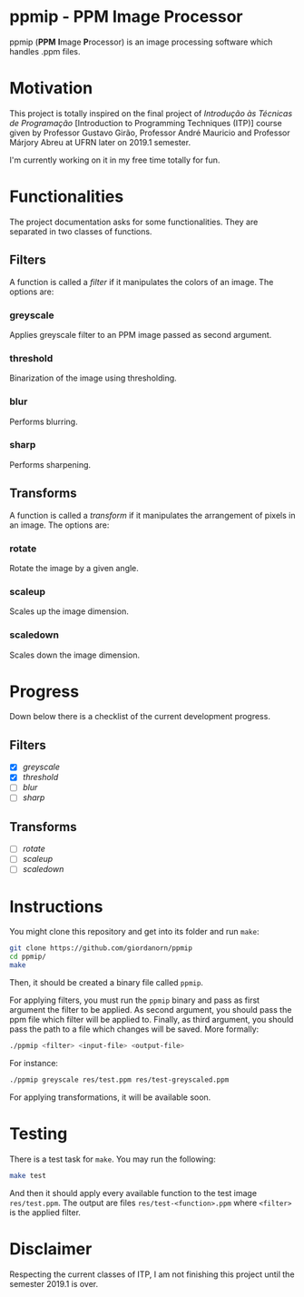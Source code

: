 # ppmip - PPM Image Processor
ppmip (**PPM** **I**mage **P**rocessor) is an image processing software which handles .ppm files.

# Motivation
This project is totally inspired on the final project of *Introdução às Técnicas de Programação* [Introduction to Programming Techniques (ITP)] course given by Professor Gustavo Girão, Professor André Mauricio and Professor Márjory Abreu at UFRN later on 2019.1 semester.

I'm currently working on it in my free time totally for fun.

# Functionalities
The project documentation asks for some functionalities. They are separated in two classes of functions.
## Filters
A function is called a *filter* if it manipulates the colors of an image. The options are:
### greyscale
Applies greyscale filter to an PPM image passed as second argument.

### threshold
Binarization of the image using thresholding.

### blur
Performs blurring.

### sharp
Performs sharpening.

## Transforms
A function is called a *transform* if it manipulates the arrangement of pixels in an image. The options are:
### rotate
Rotate the image by a given angle.

### scaleup
Scales up the image dimension.

### scaledown
Scales down the image dimension.

# Progress
Down below there is a checklist of the current development progress.
## Filters
- [x] *greyscale*
- [x] *threshold*
- [ ] *blur*
- [ ] *sharp*

## Transforms
- [ ] *rotate*
- [ ] *scaleup*
- [ ] *scaledown*

# Instructions
You might clone this repository and get into its folder and run `make`:
```sh
git clone https://github.com/giordanorn/ppmip
cd ppmip/
make
```
Then, it should be created a binary file called `ppmip`.

For applying filters, you must run the `ppmip` binary and pass as first argument the filter to be applied. As second argument, you should pass the ppm file which filter will be applied to. Finally, as third argument, you should pass the path to a file which changes will be saved. More formally:
```sh
./ppmip <filter> <input-file> <output-file>
```

For instance:
```sh
./ppmip greyscale res/test.ppm res/test-greyscaled.ppm
```

For applying transformations, it will be available soon.

# Testing
There is a test task for `make`. You may run the following:
```sh
make test
```
And then it should apply every available function to the test image `res/test.ppm`. The output are files `res/test-<function>.ppm` where `<filter>` is the applied filter.


# Disclaimer
Respecting the current classes of ITP, I am not finishing this project until the semester 2019.1 is over.
